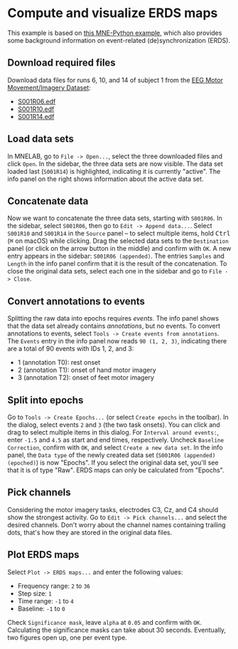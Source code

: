 # Compute and visualize ERDS maps

This example is based on [this MNE-Python example](https://mne.tools/dev/auto_examples/time_frequency/time_frequency_erds.html), which also provides some background information on event-related (de)synchronization (ERDS).

## Download required files
Download data files for runs 6, 10, and 14 of subject 1 from the [EEG Motor Movement/Imagery Dataset](https://physionet.org/content/eegmmidb/1.0.0/):
- [S001R06.edf](https://physionet.org/files/eegmmidb/1.0.0/S001/S001R06.edf?download)
- [S001R10.edf](https://physionet.org/files/eegmmidb/1.0.0/S001/S001R10.edf?download)
- [S001R14.edf](https://physionet.org/files/eegmmidb/1.0.0/S001/S001R14.edf?download)

## Load data sets
In MNELAB, go to `File -> Open...`, select the three downloaded files and click `Open`.
In the sidebar, the three data sets are now visible.
The data set loaded last (`S001R14`) is highlighted, indicating it is currently "active".
The info panel on the right shows information about the active data set.

## Concatenate data
Now we want to concatenate the three data sets, starting with `S001R06`.
In the sidebar, select `S001R06`, then go to `Edit -> Append data...`.
Select `S001R10` and `S001R14` in the `Source` panel – to select multiple items, hold <kbd>Ctrl</kbd> (<kbd>⌘</kbd> on macOS) while clicking.
Drag the selected data sets to the `Destination` panel (or click on the arrow button in the middle) and confirm with `OK`.
A new entry appears in the sidebar: `S001R06 (appended)`.
The entries `Samples` and `Length` in the info panel confirm that it is the result of the concatenation.
To close the original data sets, select each one in the sidebar and go to `File -> Close`.

## Convert annotations to events
Splitting the raw data into epochs requires _events_.
The info panel shows that the data set already contains _annotations_, but no events.
To convert annotations to events, select `Tools -> Create events from annotations`.
The `Events` entry in the info panel now reads `90 (1, 2, 3)`, indicating there are a total of 90 events with IDs 1, 2, and 3:
- 1 (annotation T0): rest onset
- 2 (annotation T1): onset of hand motor imagery
- 3 (annotation T2): onset of feet motor imagery

## Split into epochs
Go to `Tools -> Create Epochs...` (or select `Create epochs` in the toolbar).
In the dialog, select events `2` and `3` (the two task onsets).
You can click and drag to select multiple items in this dialog.
For `Interval around events:`, enter `-1.5` and `4.5` as start and end times, respectively.
Uncheck `Baseline Correction`, confirm with `OK`, and select `Create a new data set`.
In the info panel, the `Data type` of the newly created data set (`S001R06 (appended) (epoched)`) is now "Epochs".
If you select the original data set, you'll see that it is of type "Raw".
ERDS maps can only be calculated from "Epochs".

## Pick channels
Considering the motor imagery tasks, electrodes C3, Cz, and C4 should show the strongest activity.
Go to `Edit -> Pick channels...` and select the desired channels.
Don't worry about the channel names containing trailing dots, that's how they are stored in the original data files.

## Plot ERDS maps
Select `Plot -> ERDS maps...` and enter the following values:
- Frequency range: `2` to `36`
- Step size: `1`
- Time range: `-1` to `4`
- Baseline: `-1` to `0`

Check `Significance mask`, leave `alpha` at `0.05` and confirm with `OK`.
Calculating the significance masks can take about 30 seconds.
Eventually, two figures open up, one per event type.
